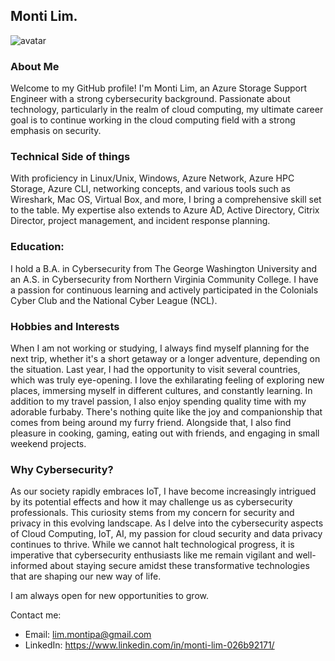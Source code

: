 ## Monti Lim.

![avatar](https://user-images.githubusercontent.com/67212651/85216287-a2e69f00-b350-11ea-95c4-21d11e5474b9.png)

### About Me
Welcome to my GitHub profile! I'm Monti Lim, an Azure Storage Support Engineer with a strong cybersecurity background. Passionate about technology, particularly in the realm of cloud computing, my ultimate career goal is to continue working in the cloud computing field with a strong emphasis on security.

### Technical Side of things
With proficiency in Linux/Unix, Windows, Azure Network, Azure HPC Storage, Azure CLI, networking concepts, and various tools such as Wireshark, Mac OS, Virtual Box, and more, I bring a comprehensive skill set to the table. My expertise also extends to Azure AD, Active Directory, Citrix Director, project management, and incident response planning.

### Education:
I hold a B.A. in Cybersecurity from The George Washington University and an A.S. in Cybersecurity from Northern Virginia Community College. I have a passion for continuous learning and actively participated in the Colonials Cyber Club and the National Cyber League (NCL).

### Hobbies and Interests
When I am not working or studying, I always find myself planning for the next trip, whether it's a short getaway or a longer adventure, depending on the situation. Last year, I had the opportunity to visit several countries, which was truly eye-opening. I love the exhilarating feeling of exploring new places, immersing myself in different cultures, and constantly learning. In addition to my travel passion, I also enjoy spending quality time with my adorable furbaby. There's nothing quite like the joy and companionship that comes from being around my furry friend. Alongside that, I also find pleasure in cooking, gaming, eating out with friends, and engaging in small weekend projects.

### Why Cybersecurity?
As our society rapidly embraces IoT, I have become increasingly intrigued by its potential effects and how it may challenge us as cybersecurity professionals. This curiosity stems from my concern for security and privacy in this evolving landscape. As I delve into the cybersecurity aspects of Cloud Computing, IoT, AI, my passion for cloud security and data privacy continues to thrive. While we cannot halt technological progress, it is imperative that cybersecurity enthusiasts like me remain vigilant and well-informed about staying secure amidst these transformative technologies that are shaping our new way of life.

I am always open for new opportunities to grow.

Contact me: 
- Email: lim.montipa@gmail.com
- LinkedIn: https://www.linkedin.com/in/monti-lim-026b92171/


